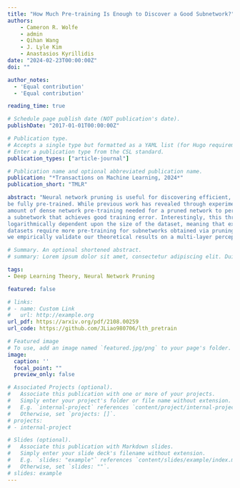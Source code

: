 ```yaml
---
title: "How Much Pre-training Is Enough to Discover a Good Subnetwork?"
authors:
    - Cameron R. Wolfe
    - admin
    - Qihan Wang
    - J. Lyle Kim
    - Anastasios Kyrillidis
date: "2024-02-23T00:00:00Z"
doi: ""

author_notes:
  - 'Equal contribution'
  - 'Equal contribution'

reading_time: true

# Schedule page publish date (NOT publication's date).
publishDate: "2017-01-01T00:00:00Z"

# Publication type.
# Accepts a single type but formatted as a YAML list (for Hugo requirements).
# Enter a publication type from the CSL standard.
publication_types: ["article-journal"]

# Publication name and optional abbreviated publication name.
publication: "*Transactions on Machine Learning, 2024*"
publication_short: "TMLR"

abstract: "Neural network pruning is useful for discovering efficient, high-performing subnetworks within pre-trained, dense network architectures. More often than not, it involves a three-step process—pretraining, pruning, and re-training—that is computationally expensive, as the dense model must
be fully pre-trained. While previous work has revealed through experiments the relationship between the amount of pre-training and the performance of the pruned network, a theoretical characterization of such dependency is still missing. Aiming to mathematically analyze the
amount of dense network pre-training needed for a pruned network to perform well, we discover a simple theoretical bound in the number of gradient descent pre-training iterations on a twolayer, fully-connected network, beyond which pruning via greedy forward selection [61] yields
a subnetwork that achieves good training error. Interestingly, this threshold is shown to be
logarithmically dependent upon the size of the dataset, meaning that experiments with larger
datasets require more pre-training for subnetworks obtained via pruning to perform well. Lastly,
we empirically validate our theoretical results on a multi-layer perceptron trained on MNIST."

# Summary. An optional shortened abstract.
# summary: Lorem ipsum dolor sit amet, consectetur adipiscing elit. Duis posuere tellus ac convallis placerat. Proin tincidunt magna sed ex sollicitudin condimentum.

tags:
- Deep Learning Theory, Neural Network Pruning

featured: false

# links:
# - name: Custom Link
#   url: http://example.org
url_pdf: https://arxiv.org/pdf/2108.00259
url_code: https://github.com/JLiao980706/lth_pretrain

# Featured image
# To use, add an image named `featured.jpg/png` to your page's folder. 
image:
  caption: ''
  focal_point: ""
  preview_only: false

# Associated Projects (optional).
#   Associate this publication with one or more of your projects.
#   Simply enter your project's folder or file name without extension.
#   E.g. `internal-project` references `content/project/internal-project/index.md`.
#   Otherwise, set `projects: []`.
# projects:
# - internal-project

# Slides (optional).
#   Associate this publication with Markdown slides.
#   Simply enter your slide deck's filename without extension.
#   E.g. `slides: "example"` references `content/slides/example/index.md`.
#   Otherwise, set `slides: ""`.
# slides: example
---
```


<!-- This work is driven by the results in my [previous paper](/publication/conference-paper/) on LLMs.

{{% callout note %}}
Create your slides in Markdown - click the *Slides* button to check out the example.
{{% /callout %}}

Add the publication's **full text** or **supplementary notes** here. You can use rich formatting such as including [code, math, and images](https://docs.hugoblox.com/content/writing-markdown-latex/). -->
